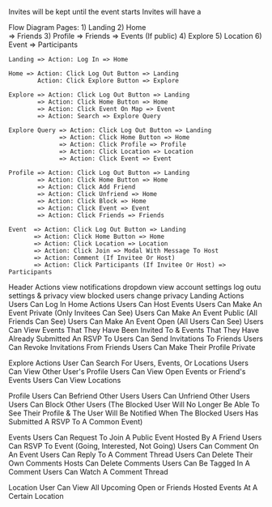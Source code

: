 Invites will be kept until the event starts
Invites will have a 

Flow Diagram 
    Pages: 
        1) Landing
        2) Home  
           => Friends 
        3) Profile
           => Friends
           => Events (If public)
        4) Explore
        5) Location
        6) Event 
           => Participants

    Landing => Action: Log In => Home 

    Home => Action: Click Log Out Button => Landing 
            Action: Click Explore Button => Explore

    Explore => Action: Click Log Out Button => Landing 
            => Action: Click Home Button => Home 
            => Action: Click Event On Map => Event 
            => Action: Search => Explore Query

    Explore Query => Action: Click Log Out Button => Landing 
                  => Action: Click Home Button => Home 
                  => Action: Click Profile => Profile
                  => Action: Click Location => Location 
                  => Action: Click Event => Event 

    Profile => Action: Click Log Out Button => Landing 
            => Action: Click Home Button => Home 
            => Action: Click Add Friend
            => Action: Click Unfriend => Home 
            => Action: Click Block => Home 
            => Action: Click Event => Event 
            => Action: Click Friends => Friends 
    
    Event  => Action: Click Log Out Button => Landing 
           => Action: Click Home Button => Home 
           => Action: Click Location => Location 
           => Action: Click Join => Modal With Message To Host
           => Action: Comment (If Invitee Or Host)
           => Action: Click Participants (If Invitee Or Host) => Participants

Header Actions 
        view notifications dropdown 
        view account settings 
                log outu 
                settings & privacy 
                        view blocked users 
                        change privacy 
Landing Actions 
Users Can Log In 
Home Actions
Users Can Host Events
Users Can Make An Event Private (Only Invitees Can See) 
Users Can Make An Event Public (All Friends Can See)
Users Can Make An Event Open (All Users Can See)
Users Can View Events That They Have Been Invited To & Events That They Have Already Submitted An RSVP To
Users Can Send Invitations To Friends 
Users Can Revoke Invitations From Friends
Users Can Make Their Profile Private 

Explore Actions 
User Can Search For Users, Events, Or Locations
Users Can View Other User's Profile
Users Can View Open Events or Friend's Events 
Users Can View Locations

Profile 
Users Can Befriend Other Users 
Users Can Unfriend Other Users 
Users Can Block Other Users (The Blocked User Will No Longer Be Able To See Their Profile & The User Will Be Notified When The Blocked Users Has Submitted A RSVP To A Common Event)

Events 
Users Can Request To Join A Public Event Hosted By A Friend
Users Can RSVP To Event (Going, Interested, Not Going)
Users Can Comment On An Event 
Users Can Reply To A Comment Thread
Users Can Delete Their Own Comments 
Hosts Can Delete Comments
Users Can Be Tagged In A Comment 
Users Can Watch A Comment Thread

Location 
User Can View All Upcoming Open or Friends Hosted Events At A Certain Location 

